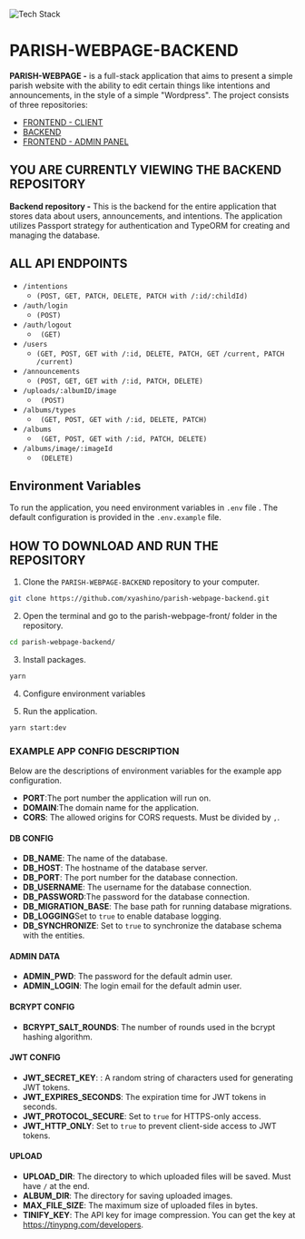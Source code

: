 <p alaing="center">
  <img src="https://github-readme-tech-stack.vercel.app/api/cards?lineCount=2&theme=angular&line1=typescript,typescript,3178C6;nestjs,nestjs,E0234E;passport,passport,34E27A;" alt="Tech Stack"/>
</p>

# PARISH-WEBPAGE-BACKEND

**PARISH-WEBPAGE -** is a full-stack application that aims to present a simple parish website with the ability to edit certain things like intentions and announcements, in the style of a simple "Wordpress". The project consists of three repositories:

- [FRONTEND - CLIENT](https://github.com/xyashino/parish-webpage-front)
- [BACKEND](https://github.com/xyashino/parish-webpage-backend)
- [FRONTEND - ADMIN PANEL](https://github.com/xyashino/parish-webpage-adminpannel)

## YOU ARE CURRENTLY VIEWING THE BACKEND REPOSITORY

**Backend repository -** This is the backend for the entire application that stores data about users, announcements, and intentions. The application utilizes Passport strategy for authentication and TypeORM for creating and managing the database.

## ALL API ENDPOINTS

- `/intentions`
  - `(POST, GET, PATCH, DELETE, PATCH with /:id/:childId)`
- `/auth/login `
  - `(POST)`
- `/auth/logout`
  - ` (GET)`
- `/users `
  - `(GET, POST, GET with /:id, DELETE, PATCH, GET /current, PATCH /current)`
- `/announcements `
  - `(POST, GET, GET with /:id, PATCH, DELETE)`
- `/uploads/:albumID/image`
  - ` (POST)`
- `/albums/types`
  - ` (GET, POST, GET with /:id, DELETE, PATCH)`
- `/albums `
  - ` (GET, POST, GET with /:id, PATCH, DELETE)`
- `/albums/image/:imageId`
  - ` (DELETE)`

## Environment Variables

To run the application, you need environment variables in `.env` file . The default configuration is provided in the `.env.example` file.

## HOW TO DOWNLOAD AND RUN THE REPOSITORY
1. Clone the `PARISH-WEBPAGE-BACKEND` repository to your computer.
```bash
git clone https://github.com/xyashino/parish-webpage-backend.git
```
2. Open the terminal and go to the parish-webpage-front/ folder in the repository.
```bash
cd parish-webpage-backend/
```
3. Install packages.
```bash
yarn
```
4. Configure environment variables 

5. Run the application.
```bash
yarn start:dev
```
### EXAMPLE APP CONFIG DESCRIPTION

Below are the descriptions of environment variables for the example app configuration.

- **PORT**:The port number the application will run on.
- **DOMAIN**:The domain name for the application.
- **CORS**: The allowed origins for CORS requests. Must be divided by `,`.

#### DB CONFIG

- **DB_NAME**: The name of the database.
- **DB_HOST**: The hostname of the database server.
- **DB_PORT**: The port number for the database connection.
- **DB_USERNAME**: The username for the database connection.
- **DB_PASSWORD**:The password for the database connection.
- **DB_MIGRATION_BASE**: The base path for running database migrations.
- **DB_LOGGING**Set to `true` to enable database logging.
- **DB_SYNCHRONIZE**: Set to `true` to synchronize the database schema with the entities.

#### ADMIN DATA

- **ADMIN_PWD**: The password for the default admin user.
- **ADMIN_LOGIN**: The login email for the default admin user.

#### BCRYPT CONFIG

- **BCRYPT_SALT_ROUNDS**: The number of rounds used in the bcrypt hashing algorithm.

#### JWT CONFIG

- **JWT_SECRET_KEY**: : A random string of characters used for generating JWT tokens.
- **JWT_EXPIRES_SECONDS**: The expiration time for JWT tokens in seconds.
- **JWT_PROTOCOL_SECURE**: Set to `true` for HTTPS-only access.
- **JWT_HTTP_ONLY**: Set to `true` to prevent client-side access to JWT tokens.

#### UPLOAD

- **UPLOAD_DIR**: The directory to which uploaded files will be saved. Must have `/` at the end.
- **ALBUM_DIR**: The directory for saving uploaded images.
- **MAX_FILE_SIZE**: The maximum size of uploaded files in bytes.
- **TINIFY_KEY**: The API key for image compression. You can get the key at https://tinypng.com/developers.
